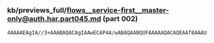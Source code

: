 ### kb/previews_full/flows__service-first__master-only@auth.har.part045.md (part 002)

```md
4AAAAEAgIA//3+AAABAQACAgIAAwECAP4A/wABAQAABQUFAAAAAQACAQEAAf8AAAU
```

```
